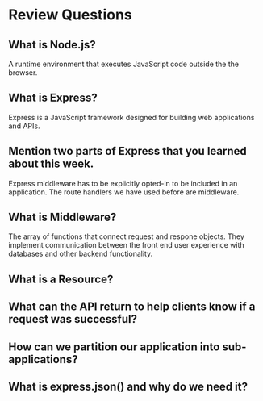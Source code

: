 # Review Questions

## What is Node.js?
A runtime environment that executes JavaScript code outside the the browser.

## What is Express?
Express is a JavaScript framework designed for building web applications and APIs.

## Mention two parts of Express that you learned about this week.
Express middleware has to be explicitly opted-in to be included in an application.
The route handlers we have used before are middleware.

## What is Middleware?
The array of functions that connect request and respone objects. They implement communication between the front end user experience with databases and other backend functionality.

## What is a Resource?


## What can the API return to help clients know if a request was successful?

## How can we partition our application into sub-applications?

## What is express.json() and why do we need it?
